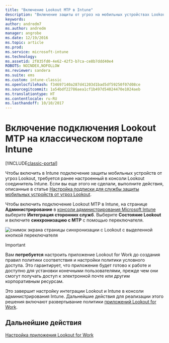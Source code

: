 ```yaml
---
title: "Включение Lookout MTP в Intune"
description: "Включение защиты от угроз на мобильных устройствах Lookout MTP в консоли администрирования Intune"
keywords: 
author: andredm7
ms.author: andredm
manager: angrobe
ms.date: 12/19/2016
ms.topic: article
ms.prod: 
ms.service: microsoft-intune
ms.technology: 
ms.assetid: 2f835fd0-4e62-42f3-b7ca-ce8b7ddd40e4
ROBOTS: NOINDEX,NOFOLLOW
ms.reviewer: sandera
ms.suite: ems
ms.custom: intune-classic
ms.openlocfilehash: f34697140a287d41203d1bad5df59250f07d08ce
ms.sourcegitcommit: 1a54bdf22786aea1cf1b497d54024470e1024aeb
ms.translationtype: HT
ms.contentlocale: ru-RU
ms.lasthandoff: 10/10/2017
---
```

# <a name="enable-lookout-mtd-connection-in-the-intune-classic-portal"></a>Включение подключения Lookout MTP на классическом портале Intune

[!INCLUDE[classic-portal](../includes/classic-portal.md)]

Чтобы включить в Intune подключение защиты мобильных устройств от угроз Lookout, требуется ранее настроенный в консоли Lookout соединитель Intune.  Если вы еще этого не сделали, выполните действия, описанные в статье [Настройка подписки для службы защиты мобильных устройств от угроз Lookout](setup-your-lookout-mtd-subscription.md).

Чтобы включить подключение Lookout MTP в Intune, на странице **Администрирование** в [консоли администрирования Microsoft Intune](https://manage.microsoft.com) выберите **Интеграция сторонних служб**. Выберите **Состояние Lookout** и включите **синхронизацию с MTP** с помощью переключателя.

![снимок экрана страницы синхронизации с Lookout с выделенной кнопкой переключателя](../media/mtp/lookout-intune-synchronization.png)

>[!IMPORTANT]
> Вам **потребуется** настроить приложение Lookout for Work до создания правил политики соответствия и настройки политики условного доступа. Это гарантирует, что приложение будет готово к работе и доступно для установки конечными пользователями, прежде чем они смогут получать доступ к электронной почте или другим корпоративным ресурсам.

Это завершит настройку интеграции Lookout и Intune в консоли администрирования Intune.  Дальнейшие действия для реализации этого решения включают развертывание политики [приложений Lookout for Work](/intune-classic/deploy-use/device-threat-protection-policy).


## <a name="next-steps"></a>Дальнейшие действия
[Настройка приложения Lookout for Work ](/intune-classic/deploy-use/device-threat-protection-apps)
